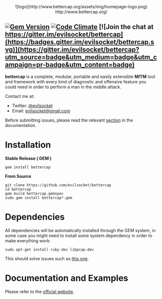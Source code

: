 <center>![logo](http://www.bettercap.org/assets/img/homepage-logo.png)  
http://www.bettercap.org/
</center>

[![Gem Version](https://badge.fury.io/rb/bettercap.svg)](http://badge.fury.io/rb/bettercap) [![Code Climate](https://codeclimate.com/github/evilsocket/bettercap/badges/gpa.svg)](https://codeclimate.com/github/evilsocket/bettercap) [![Join the chat at https://gitter.im/evilsocket/bettercap](https://badges.gitter.im/evilsocket/bettercap.svg)](https://gitter.im/evilsocket/bettercap?utm_source=badge&utm_medium=badge&utm_campaign=pr-badge&utm_content=badge)
---

**bettercap** is a complete, modular, portable and easily extensible **MITM** tool and framework with every kind of diagnostic
and offensive feature you could need in order to perform a man in the middle attack.

Contact me at:

- Twitter: [@evilsocket](https://twitter.com/evilsocket)
- Email: evilsocket@gmail.com

Before submitting issues, please read the relevant [section](http://www.bettercap.org/docs/contribute/) in the documentation.

Installation
============

**Stable Release ( GEM )**

    gem install bettercap

**From Source**

    git clone https://github.com/evilsocket/bettercap
    cd bettercap
    gem build bettercap.gemspec
    sudo gem install bettercap*.gem

Dependencies
============

All dependencies will be automatically installed through the GEM system, in some case you might need to install some system
dependency in order to make everything work:

    sudo apt-get install ruby-dev libpcap-dev

This should solve issues such as [this one](https://github.com/evilsocket/bettercap/issues/22).

Documentation and Examples
============

Please refer to the [official website](http://www.bettercap.org/docs/).
